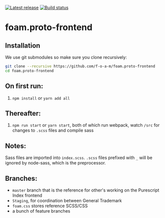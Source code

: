 [![Latest release](http://img.shields.io/github/release/f-o-a-m/foam.proto-frontend.svg?branch=master)](https://github.com/f-o-a-m/foam.proto-frontend/releases)
[![Build status](https://travis-ci.com/f-o-a-m/foam.proto-frontend.svg?branch=master)](https://travis-ci.com/f-o-a-m/foam.proto-frontend?branch=master)

# foam.proto-frontend

## Installation

We use git submodules so make sure you clone recursively:

```bash
git clone --recursive https://github.com/f-o-a-m/foam.proto-frontend
cd foam.proto-frontend
```

## On first run:
1. `npm install` or `yarn add all`

## Thereafter:
1. `npm run start` or `yarn start`, both of which run webpack, watch `/src` for changes to `.scss` files and compile sass

## Notes:
Sass files are imported into `index.scss`. `.scss` files prefixed with `_` will be ignored by node-sass, which is the preprocessor.

## Branches:
- `master` branch that is the reference for other's working on the Purescript Index frontend
- `Staging`, for coordination between General Trademark
- `foam.css` stores reference SCSS/CSS
- a bunch of feature branches
